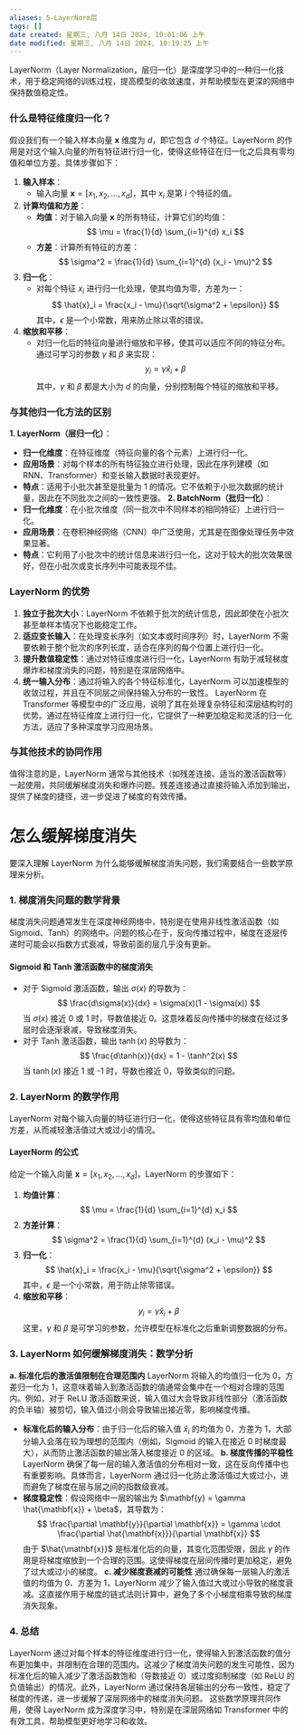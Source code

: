 ```yaml
---
aliases: 5-LayerNorm层
tags: []
date created: 星期三, 八月 14日 2024, 10:01:06 上午
date modified: 星期三, 八月 14日 2024, 10:19:25 上午
---
```

LayerNorm（Layer Normalization，层归一化）是深度学习中的一种归一化技术，用于稳定网络的训练过程，提高模型的收敛速度，并帮助模型在更深的网络中保持数值稳定性。
### 什么是特征维度归一化？
假设我们有一个输入样本向量 $\mathbf{x}$ 维度为 $d$，即它包含 $d$ 个特征。LayerNorm 的作用是对这个输入向量的所有特征进行归一化，使得这些特征在归一化之后具有零均值和单位方差。具体步骤如下：
1. **输入样本**：
   - 输入向量 $\mathbf{x} = [x_1, x_2, \ldots, x_d]$，其中 $x_i$ 是第 $i$ 个特征的值。
2. **计算均值和方差**：
   - **均值**：对于输入向量 $\mathbf{x}$ 的所有特征，计算它们的均值：
    $$
     \mu = \frac{1}{d} \sum_{i=1}^{d} x_i
    $$
   - **方差**：计算所有特征的方差：
    $$
     \sigma^2 = \frac{1}{d} \sum_{i=1}^{d} (x_i - \mu)^2
    $$
3. **归一化**：
   - 对每个特征 $x_i$ 进行归一化处理，使其均值为零，方差为一：
    $$
     \hat{x}_i = \frac{x_i - \mu}{\sqrt{\sigma^2 + \epsilon}}
    $$
     其中，$\epsilon$ 是一个小常数，用来防止除以零的错误。
4. **缩放和平移**：
   - 对归一化后的特征向量进行缩放和平移，使其可以适应不同的特征分布。通过可学习的参数 $\gamma$ 和 $\beta$ 来实现：
    $$
     y_i = \gamma \hat{x}_i + \beta
    $$
     其中，$\gamma$ 和 $\beta$ 都是大小为 $d$ 的向量，分别控制每个特征的缩放和平移。
### 与其他归一化方法的区别
**1. LayerNorm（层归一化）**：
   - **归一化维度**：在特征维度（特征向量的各个元素）上进行归一化。
   - **应用场景**：对每个样本的所有特征独立进行处理，因此在序列建模（如 RNN、Transformer）和变长输入数据时表现更好。
   - **特点**：适用于小批次甚至是批量为 1 的情况。它不依赖于小批次数据的统计量，因此在不同批次之间的一致性更强。
**2. BatchNorm（批归一化）**：
   - **归一化维度**：在小批次维度（同一批次中不同样本的相同特征）上进行归一化。
   - **应用场景**：在卷积神经网络（CNN）中广泛使用，尤其是在图像处理任务中效果显著。
   - **特点**：它利用了小批次中的统计信息来进行归一化，这对于较大的批次效果很好，但在小批次或变长序列中可能表现不佳。
### LayerNorm 的优势
1. **独立于批次大小**：LayerNorm 不依赖于批次的统计信息，因此即使在小批次甚至单样本情况下也能稳定工作。
2. **适应变长输入**：在处理变长序列（如文本或时间序列）时，LayerNorm 不需要依赖于整个批次的序列长度，适合在序列的每个位置上进行归一化。
3. **提升数值稳定性**：通过对特征维度进行归一化，LayerNorm 有助于减轻梯度爆炸和梯度消失的问题，特别是在深层网络中。
4. **统一输入分布**：通过将输入的各个特征标准化，LayerNorm 可以加速模型的收敛过程，并且在不同层之间保持输入分布的一致性。
LayerNorm 在 Transformer 等模型中的广泛应用，说明了其在处理复杂特征和深层结构时的优势。通过在特征维度上进行归一化，它提供了一种更加稳定和灵活的归一化方法，适应了多种深度学习应用场景。
### **与其他技术的协同作用**
值得注意的是，LayerNorm 通常与其他技术（如残差连接、适当的激活函数等）一起使用，共同缓解梯度消失和爆炸问题。残差连接通过直接将输入添加到输出，提供了梯度的捷径，进一步促进了梯度的有效传播。
# 怎么缓解梯度消失
要深入理解 LayerNorm 为什么能够缓解梯度消失问题，我们需要结合一些数学原理来分析。
### 1. **梯度消失问题的数学背景**
梯度消失问题通常发生在深度神经网络中，特别是在使用非线性激活函数（如 Sigmoid、Tanh）的网络中。问题的核心在于，反向传播过程中，梯度在逐层传递时可能会以指数方式衰减，导致前面的层几乎没有更新。
#### **Sigmoid 和 Tanh 激活函数中的梯度消失**
- 对于 Sigmoid 激活函数，输出 $\sigma(x)$ 的导数为：
 $$
  \frac{d\sigma(x)}{dx} = \sigma(x)(1 - \sigma(x))
 $$
  当 $\sigma(x)$ 接近 0 或 1 时，导数值接近 0。这意味着反向传播中的梯度在经过多层时会逐渐衰减，导致梯度消失。
- 对于 Tanh 激活函数，输出 $\tanh(x)$ 的导数为：
 $$
  \frac{d\tanh(x)}{dx} = 1 - \tanh^2(x)
 $$
  当 $\tanh(x)$ 接近 1 或 -1 时，导数也接近 0，导致类似的问题。
### 2. **LayerNorm 的数学作用**
LayerNorm 对每个输入向量的特征进行归一化，使得这些特征具有零均值和单位方差，从而减轻激活值过大或过小的情况。
#### **LayerNorm 的公式**
给定一个输入向量 $\mathbf{x} = [x_1, x_2, \dots, x_d]$，LayerNorm 的步骤如下：
1. **均值计算**：
  $$
   \mu = \frac{1}{d} \sum_{i=1}^{d} x_i
  $$
2. **方差计算**：
  $$
   \sigma^2 = \frac{1}{d} \sum_{i=1}^{d} (x_i - \mu)^2
  $$
3. **归一化**：
  $$
   \hat{x}_i = \frac{x_i - \mu}{\sqrt{\sigma^2 + \epsilon}}
  $$
   其中，$\epsilon$ 是一个小常数，用于防止除零错误。
4. **缩放和平移**：
  $$
   y_i = \gamma \hat{x}_i + \beta
  $$
   这里，$\gamma$ 和 $\beta$ 是可学习的参数，允许模型在标准化之后重新调整数据的分布。
### 3. **LayerNorm 如何缓解梯度消失：数学分析**
**a. 标准化后的激活值限制在合理范围内**
LayerNorm 将输入的均值归一化为 0，方差归一化为 1，这意味着输入到激活函数的值通常会集中在一个相对合理的范围内。例如，对于 ReLU 激活函数来说，输入值过大会导致非线性部分（激活函数的负半轴）被剪切，输入值过小则会导致输出接近零，影响梯度传播。
- **标准化后的输入分布**：由于归一化后的输入值 $\hat{x}_i$ 的均值为 0，方差为 1，大部分输入会落在较为理想的范围内（例如，Sigmoid 的输入在接近 0 时梯度最大），从而防止激活函数的输出落入梯度接近 0 的区域。
**b. 梯度传播的平稳性**
LayerNorm 确保了每一层的输入激活值的分布相对一致，这在反向传播中也有重要影响。具体而言，LayerNorm 通过归一化防止激活值过大或过小，进而避免了梯度在层与层之间的指数级衰减。
- **梯度稳定性**：假设网络中一层的输出为 $\mathbf{y} = \gamma \hat{\mathbf{x}} + \beta$，其导数为：
 $$
  \frac{\partial \mathbf{y}}{\partial \mathbf{x}} = \gamma \cdot \frac{\partial \hat{\mathbf{x}}}{\partial \mathbf{x}}
 $$
  由于 $\hat{\mathbf{x}}$ 是标准化后的向量，其变化范围受限，因此 $\gamma$ 的作用是将梯度缩放到一个合理的范围。这使得梯度在层间传播时更加稳定，避免了过大或过小的梯度。
**c. 减少梯度衰减的可能性**
通过确保每一层输入的激活值的均值为 0、方差为 1，LayerNorm 减少了输入值过大或过小导致的梯度衰减。这直接作用于梯度的链式法则计算中，避免了多个小梯度相乘导致的梯度消失现象。
### 4. **总结**
LayerNorm 通过对每个样本的特征维度进行归一化，使得输入到激活函数的值分布更加集中，并限制在合理的范围内。这减少了梯度消失问题的发生可能性，因为标准化后的输入减少了激活函数饱和（导数接近 0）或过度抑制梯度（如 ReLU 的负值输出）的情况。此外，LayerNorm 通过保持各层输出的分布一致性，稳定了梯度的传递，进一步缓解了深层网络中的梯度消失问题。
这些数学原理共同作用，使得 LayerNorm 成为深度学习中，特别是在深层网络如 Transformer 中的有效工具，帮助模型更好地学习和收敛。
